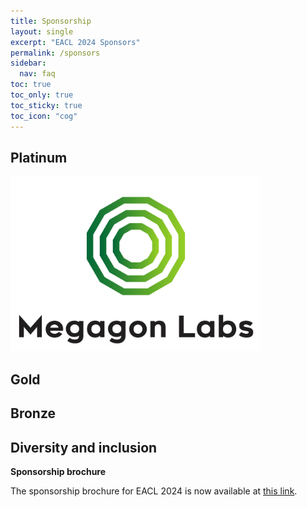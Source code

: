 ```yaml
---
title: Sponsorship
layout: single
excerpt: "EACL 2024 Sponsors"
permalink: /sponsors
sidebar:
  nav: faq
toc: true
toc_only: true
toc_sticky: true
toc_icon: "cog"
---
```


## Platinum
<a href="https://megagon.ai/">
   <img src="/assets/images/logos/megagon.jpg" alt="Clickable Megagon Logo" style="width:400px;">
</a>

<b><h2>Gold</h2></b>

 
 
<b><h2>Bronze</h2></b>

<b><h2>Diversity and inclusion</h2></b>






<b>Sponsorship brochure</b>

The sponsorship brochure for EACL 2024 is now available at <a href="/downloads/Sponsorship-brochure-for-ACL-2024-conferences-2023-12-19.pdf">this link</a>.


